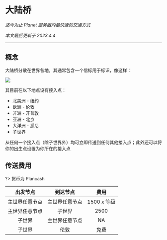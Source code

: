 # 大陆桥

*迄今为止 Planet 服务器内最快速的交通方式*

*本文最后更新于 2023.4.4*

----------
## 概念

大陆桥分散在世界各地，其通常包含一个信标用于标识，像这样：

![](https://assets-docs.usolia.net/docs.usolia.net/images/general/cbridge.png)

其目前在以下地点设有接入点：

 - 北美洲 - 纽约
 - 欧洲 - 伦敦
 - 非洲 - 开普敦
 - 亚洲 - 北京
 - 大洋洲 - 悉尼
 - 子世界

从任何一个接入点（除子世界外）均可立即传送到任何其他接入点；此外还可以将你的出生点设置为你所在的接入点

## 传送费用

?> 货币为 Plancash


|    出发节点    |    到达节点    |     费用    |
| :------------: | :------------: | :---------: |
| 主世界任意节点 | 主世界任意节点 | 1500 x 等级 |
| 主世界任意节点 |     子世界     |     2500    |
|     子世界     | 主世界任意节点 |     NA   |
|     子世界     | 伦敦 |     免费    |


